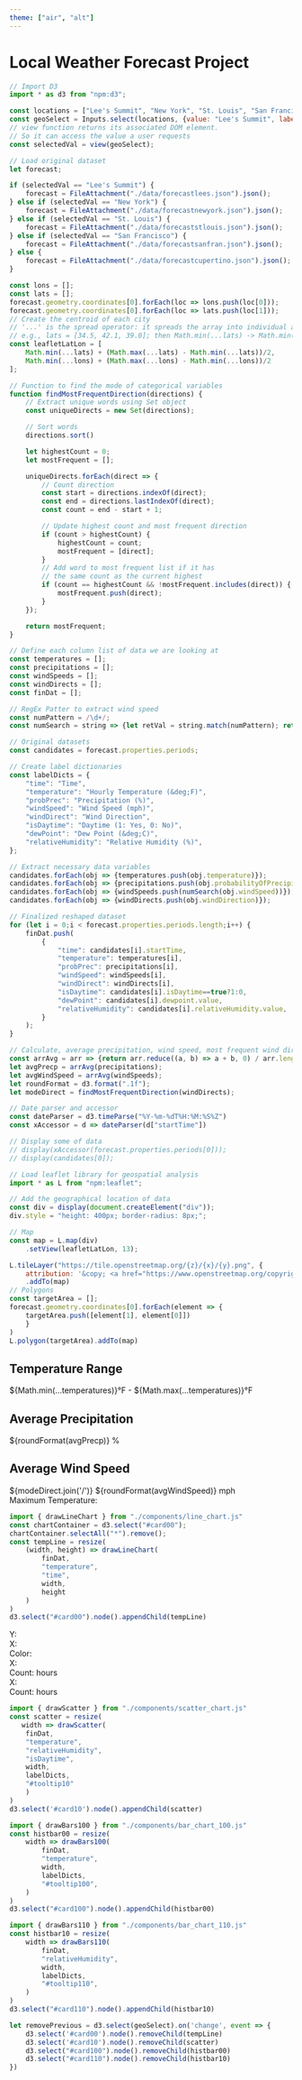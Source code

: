 ```yaml
---
theme: ["air", "alt"]
---
```


<!--Set a predefined theme to an individual page 
"air" is the default light mode theme but 'alt' swaps
the page and card background colors.-->

<!-- CSS Style -->
<link rel="stylesheet" href="./dashboard_styles.css"></link>

# Local Weather Forecast Project

```js
// Import D3
import * as d3 from "npm:d3";
```

```js
const locations = ["Lee's Summit", "New York", "St. Louis", "San Francisco", "Cupertino"];
const geoSelect = Inputs.select(locations, {value: "Lee's Summit", label: "City"});
// view function returns its associated DOM element.
// So it can access the value a user requests
const selectedVal = view(geoSelect);
```


```js
// Load original dataset
let forecast;

if (selectedVal == "Lee's Summit") {
    forecast = FileAttachment("./data/forecastlees.json").json();
} else if (selectedVal == "New York") {
    forecast = FileAttachment("./data/forecastnewyork.json").json();
} else if (selectedVal == "St. Louis") {
    forecast = FileAttachment("./data/forecaststlouis.json").json();
} else if (selectedVal == "San Francisco") {
    forecast = FileAttachment("./data/forecastsanfran.json").json();
} else {
    forecast = FileAttachment("./data/forecastcupertino.json").json();
}
```

```js
const lons = [];
const lats = [];
forecast.geometry.coordinates[0].forEach(loc => lons.push(loc[0]));
forecast.geometry.coordinates[0].forEach(loc => lats.push(loc[1]));
// Create the centroid of each city
// '...' is the spread operator: it spreads the array into individual arguments
// e.g., lats = [34.5, 42.1, 39.0]; then Math.min(...lats) -> Math.min(34.5, 42.1, 39.0)
const leafletLatLon = [
    Math.min(...lats) + (Math.max(...lats) - Math.min(...lats))/2,
    Math.min(...lons) + (Math.max(...lons) - Math.min(...lons))/2
];

```

```js
// Function to find the mode of categorical variables
function findMostFrequentDirection(directions) {
    // Extract unique words using Set object
    const uniqueDirects = new Set(directions);

    // Sort words
    directions.sort()

    let highestCount = 0;
    let mostFrequent = [];

    uniqueDirects.forEach(direct => {
        // Count direction
        const start = directions.indexOf(direct);
        const end = directions.lastIndexOf(direct);
        const count = end - start + 1;

        // Update highest count and most frequent direction
        if (count > highestCount) {
            highestCount = count;
            mostFrequent = [direct];
        }
        // Add word to most frequent list if it has
        // the same count as the current highest
        if (count == highestCount && !mostFrequent.includes(direct)) {
            mostFrequent.push(direct);
        }
    });

    return mostFrequent;
}
```

```js
// Define each column list of data we are looking at
const temperatures = [];
const precipitations = [];
const windSpeeds = [];
const windDirects = [];
const finDat = [];

// RegEx Patter to extract wind speed
const numPattern = /\d+/;
const numSearch = string => {let retVal = string.match(numPattern); return Number(retVal[0])};

// Original datasets
const candidates = forecast.properties.periods;

// Create label dictionaries
const labelDicts = {
    "time": "Time",
    "temperature": "Hourly Temperature (&deg;F)",
    "probPrec": "Precipitation (%)",
    "windSpeed": "Wind Speed (mph)",
    "windDirect": "Wind Direction",
    "isDaytime": "Daytime (1: Yes, 0: No)",
    "dewPoint": "Dew Point (&deg;C)",
    "relativeHumidity": "Relative Humidity (%)",
};

// Extract necessary data variables
candidates.forEach(obj => {temperatures.push(obj.temperature)});
candidates.forEach(obj => {precipitations.push(obj.probabilityOfPrecipitation.value)});
candidates.forEach(obj => {windSpeeds.push(numSearch(obj.windSpeed))});
candidates.forEach(obj => {windDirects.push(obj.windDirection)});

// Finalized reshaped dataset
for (let i = 0;i < forecast.properties.periods.length;i++) {
    finDat.push(
        {
            "time": candidates[i].startTime,
            "temperature": temperatures[i],
            "probPrec": precipitations[i],
            "windSpeed": windSpeeds[i],
            "windDirect": windDirects[i],
            "isDaytime": candidates[i].isDaytime==true?1:0,
            "dewPoint": candidates[i].dewpoint.value,
            "relativeHumidity": candidates[i].relativeHumidity.value,
        }
    );
}

// Calculate, average precipitation, wind speed, most frequent wind direction
const arrAvg = arr => {return arr.reduce((a, b) => a + b, 0) / arr.length};
let avgPrecp = arrAvg(precipitations);
let avgWindSpeed = arrAvg(windSpeeds);
let roundFormat = d3.format(".1f");
let modeDirect = findMostFrequentDirection(windDirects);

// Date parser and accessor
const dateParser = d3.timeParse("%Y-%m-%dT%H:%M:%S%Z")
const xAccessor = d => dateParser(d["startTime"])

// Display some of data
// display(xAccessor(forecast.properties.periods[0]));
// display(candidates[0]);
```

```js
// Load leaflet library for geospatial analysis
import * as L from "npm:leaflet";

// Add the geographical location of data
const div = display(document.createElement("div"));
div.style = "height: 400px; border-radius: 8px;";

// Map
const map = L.map(div)
    .setView(leafletLatLon, 13);

L.tileLayer("https://tile.openstreetmap.org/{z}/{x}/{y}.png", {
    attribution: '&copy; <a href="https://www.openstreetmap.org/copyright">OpenStreetMap</a>'})
    .addTo(map)
// Polygons
const targetArea = [];
forecast.geometry.coordinates[0].forEach(element => {
    targetArea.push([element[1], element[0]])
    }
)
L.polygon(targetArea).addTo(map)
```

<div class="grid grid-cols-3">
    <div class="card">
        <h2>Temperature Range</h2>
        <span class="big">
        ${Math.min(...temperatures)}&deg;F - ${Math.max(...temperatures)}&deg;F
        </span>
    </div>
    <div class="card">
        <h2>Average Precipitation</h2>
        <span class="big">${roundFormat(avgPrecp)} %</span>
    </div>
    <div class="card">
        <h2>Average Wind Speed</h2>
        <span class="big">${modeDirect.join('/')} ${roundFormat(avgWindSpeed)} mph</span>
    </div>
</div>

<div 
class="grid grid-cols-1";
style="grid-auto-rows: 600px; position: relative";
id="wrapper00";>
    <div class="card"; id="card00">
        <div id="tooltip00"; class="tooltip">
            <div class="tooltip-date";>
                <span id="date";></span>
            </div>
            <div class="tooltip-temperature";>
                Maximum Temperature: <span id="temperature";></span>
            </div>
        </div>
    </div>
</div>


```js
import { drawLineChart } from "./components/line_chart.js"
const chartContainer = d3.select("#card00");
chartContainer.selectAll("*").remove();
const tempLine = resize(
    (width, height) => drawLineChart(
        finDat, 
        "temperature", 
        "time", 
        width,
        height
    )
)
d3.select("#card00").node().appendChild(tempLine)
```

<div class="grid grid-cols-2"; id="wrapper01"; style="position: relative;">
    <div class="card grid-rowspan-2"; id="card10";>
        <div id="tooltip10"; class="tooltip";>
            <div class="tooltip-scatTime";>
                <span id="scatTime";></span>
            </div>
            <div class="tooltip-scatYmetric";>
                Y: <span id="scatYmetric";></span>
            </div>
            <div class="tooltip-scatXmetric";>
                X: <span id="scatXmetric";></span>
            </div>
            <div class="tooltip-scatCmetric";>
                Color: <span id="scatCmetric";></span>
            </div>
        </div>
    </div>
    <div class="card"; id="card100";>
        <div id="tooltip100"; class="tooltip";>
            <div class="tooltip-range";>
                X: <span id="range";></span>
            </div>
            <div class="tooltip-value";>
                Count: <span id="count";></span> hours
            </div>
        </div>
    </div>
    <div class="card"; id="card110";>
        <div id="tooltip110"; class="tooltip";>
             <div class="tooltip-range";>
                X: <span id="range";></span>
            </div>
            <div class="tooltip-value";>
                Count: <span id="count";></span> hours
            </div>
        </div>
    </div>
</div>

```js
import { drawScatter } from "./components/scatter_chart.js"
const scatter = resize(
   width => drawScatter(
    finDat, 
    "temperature", 
    "relativeHumidity", 
    "isDaytime", 
    width,
    labelDicts,
    "#tooltip10"
    )
)
d3.select('#card10').node().appendChild(scatter)
```

```js
import { drawBars100 } from "./components/bar_chart_100.js"
const histbar00 = resize(
    width => drawBars100(
        finDat,
        "temperature",
        width,
        labelDicts,
        "#tooltip100",
    )
)
d3.select("#card100").node().appendChild(histbar00)
```

```js
import { drawBars110 } from "./components/bar_chart_110.js"
const histbar10 = resize(
    width => drawBars110(
        finDat,
        "relativeHumidity",
        width,
        labelDicts,
        "#tooltip110",
    )
)
d3.select("#card110").node().appendChild(histbar10)

```

```js
let removePrevious = d3.select(geoSelect).on('change', event => {
    d3.select('#card00').node().removeChild(tempLine)
    d3.select('#card10').node().removeChild(scatter)
    d3.select("#card100").node().removeChild(histbar00)
    d3.select("#card110").node().removeChild(histbar10)
})
```


